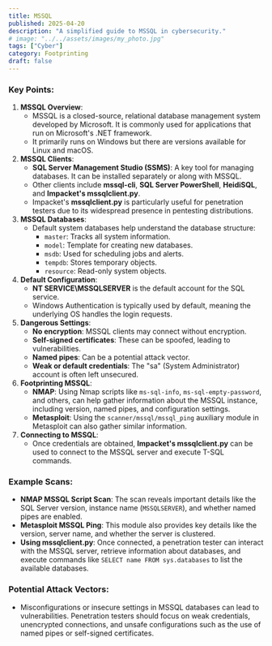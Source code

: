 ```yaml
---
title: MSSQL
published: 2025-04-20
description: "A simplified guide to MSSQL in cybersecurity."
# image: "../../assets/images/my_photo.jpg"
tags: ["Cyber"]
category: Footprinting
draft: false
---
```


### Key Points:

1. **MSSQL Overview**:
    - MSSQL is a closed-source, relational database management system developed by Microsoft. It is commonly used for applications that run on Microsoft's .NET framework.
    - It primarily runs on Windows but there are versions available for Linux and macOS.
2. **MSSQL Clients**:
    - **SQL Server Management Studio (SSMS)**: A key tool for managing databases. It can be installed separately or along with MSSQL.
    - Other clients include **mssql-cli**, **SQL Server PowerShell**, **HeidiSQL**, and **Impacket's mssqlclient.py**.
    - Impacket's **mssqlclient.py** is particularly useful for penetration testers due to its widespread presence in pentesting distributions.
3. **MSSQL Databases**:
    - Default system databases help understand the database structure:
        - `master`: Tracks all system information.
        - `model`: Template for creating new databases.
        - `msdb`: Used for scheduling jobs and alerts.
        - `tempdb`: Stores temporary objects.
        - `resource`: Read-only system objects.
4. **Default Configuration**:
    - **NT SERVICE\MSSQLSERVER** is the default account for the SQL service.
    - Windows Authentication is typically used by default, meaning the underlying OS handles the login requests.
5. **Dangerous Settings**:
    - **No encryption**: MSSQL clients may connect without encryption.
    - **Self-signed certificates**: These can be spoofed, leading to vulnerabilities.
    - **Named pipes**: Can be a potential attack vector.
    - **Weak or default credentials**: The "sa" (System Administrator) account is often left unsecured.
6. **Footprinting MSSQL**:
    - **NMAP**: Using Nmap scripts like `ms-sql-info`, `ms-sql-empty-password`, and others, can help gather information about the MSSQL instance, including version, named pipes, and configuration settings.
    - **Metasploit**: Using the `scanner/mssql/mssql_ping` auxiliary module in Metasploit can also gather similar information.
7. **Connecting to MSSQL**:
    - Once credentials are obtained, **Impacket's mssqlclient.py** can be used to connect to the MSSQL server and execute T-SQL commands.

### Example Scans:

- **NMAP MSSQL Script Scan**:
The scan reveals important details like the SQL Server version, instance name (`MSSQLSERVER`), and whether named pipes are enabled.
- **Metasploit MSSQL Ping**:
This module also provides key details like the version, server name, and whether the server is clustered.
- **Using mssqlclient.py**:
Once connected, a penetration tester can interact with the MSSQL server, retrieve information about databases, and execute commands like `SELECT name FROM sys.databases` to list the available databases.

### Potential Attack Vectors:

- Misconfigurations or insecure settings in MSSQL databases can lead to vulnerabilities. Penetration testers should focus on weak credentials, unencrypted connections, and unsafe configurations such as the use of named pipes or self-signed certificates.